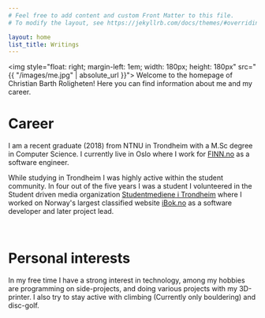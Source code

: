 ```yaml
---
# Feel free to add content and custom Front Matter to this file.
# To modify the layout, see https://jekyllrb.com/docs/themes/#overriding-theme-defaults

layout: home
list_title: Writings
---
```

<img style="float: right; margin-left: 1em; width: 180px; height: 180px" src="{{ "/images/me.jpg" | absolute_url }}">
Welcome to the homepage of Christian Barth Roligheten! Here you can find information about me and my career.

<h1>Career</h1>
I am a recent graduate (2018) from NTNU in Trondheim with a M.Sc degree in Computer Science. I currently live in Oslo where I work for <a href="https://www.finn.no/">FINN.no</a> as a software engineer.

While studying in Trondheim I was highly active within the student community. In four out of the five years I was a student I volunteered in the Student driven media organization <a href="https://studentmediene.no/">Studentmediene i Trondheim</a> where I worked on Norway's largest classified website <a href="https://ibok.no/">iBok.no</a> as a software developer and later project lead.

<br>

<h1>Personal interests</h1>
In my free time I have a strong interest in technology, among my hobbies are programming on side-projects, and doing various projects with my 3D-printer. I also try to stay active with climbing (Currently only bouldering) and disc-golf.

